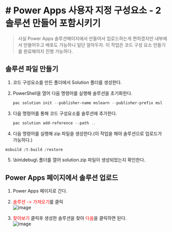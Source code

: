 # # Power Apps 사용자 지정 구성요소 - 2 솔루션 만들어 포함시키기
> 사실 Power Apps 솔루션페이지에서 만들어서 업로드하는게 편하겠지만 내부에서 만들어두고 배포도 가능하니 일단 알아두자. 이 작업은 코드 구성 요소 만들기를 완료해야지 진행 가능하다.

## 솔루션 파일 만들기

1. 코드 구성요소를 만든 폴더에서 Solution 폴더를 생성한다.

2. PowerShell을 열어 다음 명령어를 실행해 솔루션을 초기화한다.
    ```PowerShell
    pac solution init --publisher-name mslearn --publisher-prefix msl
    ```

3. 다음 명령어를 통해 코드 구성요소를 솔루션에 추가한다.
    ```PowerShell
    pac solution add-reference --path ..
    ```

4. 다음 명령어를 실행해 zip 파일을 생성한다.(이 작업을 해야 솔루션으로 업로드가 가능하다.)
```PowerShell
msbuild /t:build /restore
```

5. \bin\debug\ 폴더를 열어 solution.zip 파일이 생성되었는지 확인한다.


## Power Apps 페이지에서 솔루션 업로드

1. Power Apps 페이지로 간다.

2. <span style="color:red">솔루션 -> 가져오기</span>를 클릭<br>![image](https://user-images.githubusercontent.com/39551265/158058353-83575f57-0a27-45fd-8ae6-85f9e0c632ce.png)<br>

3. <span style="color:red">찾아보기</span> 클릭후 생성한 솔루션을 찾아 <span style="color:red">다음</span>을 클릭하면 된다.<br>![image](https://user-images.githubusercontent.com/39551265/158058447-2985a806-47eb-4eb7-b062-3ad8a4328dab.png)<br>